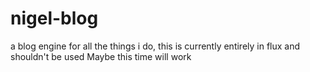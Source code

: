 # nigel-blog
a blog engine for all the things i do, this is currently entirely in flux and shouldn't be used
Maybe this time will work
